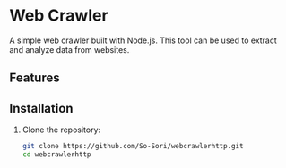 # Web Crawler

A simple web crawler built with Node.js. This tool can be used to extract and analyze data from websites.

## Features


## Installation

1. Clone the repository:
   ```bash
   git clone https://github.com/So-Sori/webcrawlerhttp.git
   cd webcrawlerhttp
